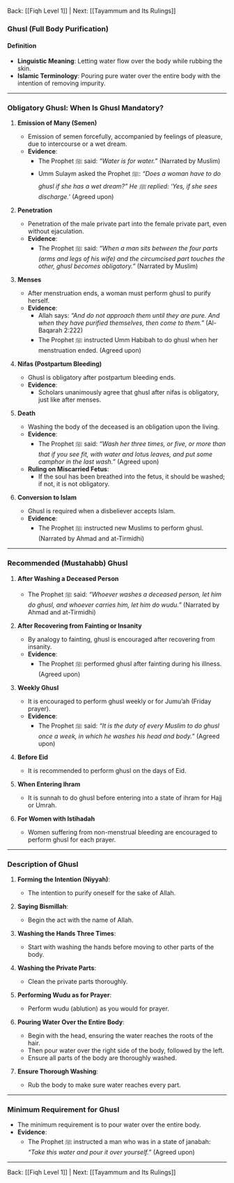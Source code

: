 Back: [[Fiqh Level 1]] | Next: [[Tayammum and Its Rulings]]

### **Ghusl (Full Body Purification)**

#### **Definition**
- **Linguistic Meaning**: Letting water flow over the body while rubbing the skin.
- **Islamic Terminology**: Pouring pure water over the entire body with the intention of removing impurity.

---

### **Obligatory Ghusl: When Is Ghusl Mandatory?**

1. **Emission of Many (Semen)**
   - Emission of semen forcefully, accompanied by feelings of pleasure, due to intercourse or a wet dream.
   - **Evidence**: 
     - The Prophet ﷺ said: *“Water is for water.”* (Narrated by Muslim)
     - Umm Sulaym asked the Prophet ﷺ: *“Does a woman have to do ghusl if she has a wet dream?” He ﷺ replied: ‘Yes, if she sees discharge.’* (Agreed upon)

2. **Penetration**
   - Penetration of the male private part into the female private part, even without ejaculation.
   - **Evidence**: 
     - The Prophet ﷺ said: *“When a man sits between the four parts (arms and legs of his wife) and the circumcised part touches the other, ghusl becomes obligatory.”* (Narrated by Muslim)

3. **Menses**
   - After menstruation ends, a woman must perform ghusl to purify herself.
   - **Evidence**:
     - Allah says: *“And do not approach them until they are pure. And when they have purified themselves, then come to them.”* (Al-Baqarah 2:222)
     - The Prophet ﷺ instructed Umm Habibah to do ghusl when her menstruation ended. (Agreed upon)

4. **Nifas (Postpartum Bleeding)**
   - Ghusl is obligatory after postpartum bleeding ends.
   - **Evidence**: 
     - Scholars unanimously agree that ghusl after nifas is obligatory, just like after menses.

5. **Death**
   - Washing the body of the deceased is an obligation upon the living.
   - **Evidence**:
     - The Prophet ﷺ said: *“Wash her three times, or five, or more than that if you see fit, with water and lotus leaves, and put some camphor in the last wash.”* (Agreed upon)
   - **Ruling on Miscarried Fetus**:
     - If the soul has been breathed into the fetus, it should be washed; if not, it is not obligatory.

6. **Conversion to Islam**
   - Ghusl is required when a disbeliever accepts Islam.
   - **Evidence**:
     - The Prophet ﷺ instructed new Muslims to perform ghusl. (Narrated by Ahmad and at-Tirmidhi)

---

### **Recommended (Mustahabb) Ghusl**
1. **After Washing a Deceased Person**
   - The Prophet ﷺ said: *“Whoever washes a deceased person, let him do ghusl, and whoever carries him, let him do wudu.”* (Narrated by Ahmad and at-Tirmidhi)

2. **After Recovering from Fainting or Insanity**
   - By analogy to fainting, ghusl is encouraged after recovering from insanity.
   - **Evidence**: 
     - The Prophet ﷺ performed ghusl after fainting during his illness. (Agreed upon)

3. **Weekly Ghusl**
   - It is encouraged to perform ghusl weekly or for Jumu’ah (Friday prayer).
   - **Evidence**:
     - The Prophet ﷺ said: *“It is the duty of every Muslim to do ghusl once a week, in which he washes his head and body.”* (Agreed upon)

4. **Before Eid**
   - It is recommended to perform ghusl on the days of Eid.

5. **When Entering Ihram**
   - It is sunnah to do ghusl before entering into a state of ihram for Hajj or Umrah.

6. **For Women with Istihadah**
   - Women suffering from non-menstrual bleeding are encouraged to perform ghusl for each prayer.

---

### **Description of Ghusl**
1. **Forming the Intention (Niyyah)**:
   - The intention to purify oneself for the sake of Allah.

2. **Saying Bismillah**:
   - Begin the act with the name of Allah.

3. **Washing the Hands Three Times**:
   - Start with washing the hands before moving to other parts of the body.

4. **Washing the Private Parts**:
   - Clean the private parts thoroughly.

5. **Performing Wudu as for Prayer**:
   - Perform wudu (ablution) as you would for prayer.

6. **Pouring Water Over the Entire Body**:
   - Begin with the head, ensuring the water reaches the roots of the hair.
   - Then pour water over the right side of the body, followed by the left.
   - Ensure all parts of the body are thoroughly washed.

7. **Ensure Thorough Washing**:
   - Rub the body to make sure water reaches every part.

---

### **Minimum Requirement for Ghusl**
- The minimum requirement is to pour water over the entire body.
- **Evidence**: 
  - The Prophet ﷺ instructed a man who was in a state of janabah: *“Take this water and pour it over yourself.”* (Agreed upon)


---
Back: [[Fiqh Level 1]] | Next: [[Tayammum and Its Rulings]]